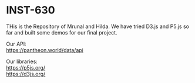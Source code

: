# INST-630

THis is the Repository of Mrunal and Hilda. We have tried D3.js and P5.js so far and built some demos for our final project.

Our API: </br>
https://pantheon.world/data/api

Our libraries:  </br>
https://p5js.org/  </br>
https://d3js.org/
